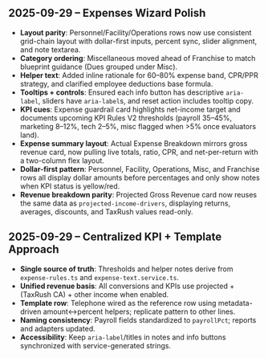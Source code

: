 ## 2025-09-29 – Expenses Wizard Polish

- **Layout parity**: Personnel/Facility/Operations rows now use consistent grid-chain layout with dollar-first inputs, percent sync, slider alignment, and note textarea.
- **Category ordering**: Miscellaneous moved ahead of Franchise to match blueprint guidance (Dues grouped under Misc).
- **Helper text**: Added inline rationale for 60–80% expense band, CPR/PPR strategy, and clarified employee deductions base formula.
- **Tooltips + controls**: Ensured each info button has descriptive `aria-label`, sliders have `aria-label`s, and reset action includes tooltip copy.
- **KPI cues**: Expense guardrail card highlights net-income target and documents upcoming KPI Rules V2 thresholds (payroll 35–45%, marketing 8–12%, tech 2–5%, misc flagged when >5% once evaluators land).
- **Expense summary layout**: Actual Expense Breakdown mirrors gross revenue card, now pulling live totals, ratio, CPR, and net-per-return with a two-column flex layout.
- **Dollar-first pattern**: Personnel, Facility, Operations, Misc, and Franchise rows all display dollar amounts before percentages and only show notes when KPI status is yellow/red.
- **Revenue breakdown parity**: Projected Gross Revenue card now reuses the same data as `projected-income-drivers`, displaying returns, averages, discounts, and TaxRush values read-only.

## 2025-09-29 – Centralized KPI + Template Approach

- **Single source of truth**: Thresholds and helper notes derive from `expense-rules.ts` and `expense-text.service.ts`.
- **Unified revenue basis**: All conversions and KPIs use projected + (TaxRush CA) + other income when enabled.
- **Template row**: Telephone wired as the reference row using metadata-driven amount↔percent helpers; replicate pattern to other lines.
- **Naming consistency**: Payroll fields standardized to `payrollPct`; reports and adapters updated.
- **Accessibility**: Keep `aria-label`/titles in notes and info buttons synchronized with service-generated strings.
